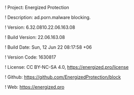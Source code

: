 ! Project: Energized Protection

! Description: ad.porn.malware blocking.

! Version: 6.32.0810.22.06.163.08

! Build Version: 22.06.163.08

! Build Date: Sun, 12 Jun 22 08:17:58 +06

! Version Code: 1630817

! License: CC BY-NC-SA 4.0, https://energized.pro/license

! Github: https://github.com/EnergizedProtection/block

! Web: https://energized.pro
